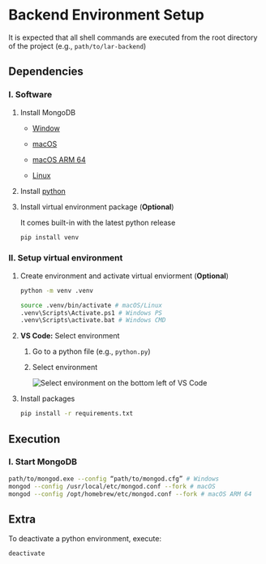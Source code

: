 # Backend Environment Setup

It is expected that all shell commands are executed from the root directory of the project (e.g., `path/to/lar-backend`)

## Dependencies

### I. Software

1. Install MongoDB
    
    * [Window](https://fastdl.mongodb.org/windows/mongodb-windows-x86_64-6.0.6-signed.msi)

    * [macOS](https://fastdl.mongodb.org/osx/mongodb-macos-x86_64-6.0.6.tgz)

    * [macOS ARM 64](https://fastdl.mongodb.org/osx/mongodb-macos-arm64-6.0.6.tgz)

    * [Linux](https://www.mongodb.com/try/download/community)

2. Install [python](https://www.python.org/downloads/)

3. Install virtual environment package (**Optional**)

    It comes built-in with the latest python release
     
    ```bash
    pip install venv
    ```


### II. Setup virtual environment

1. Create environment and activate virtual enviorment (**Optional**)

    ```bash
    python -m venv .venv

    source .venv/bin/activate # macOS/Linux
    .venv\Scripts\Activate.ps1 # Windows PS
    .venv\Scripts\activate.bat # Windows CMD


2. **VS Code:** Select environment

    1. Go to a python file (e.g., `python.py`)
    2. Select environment

        ![Select environment on the bottom left of VS Code](media/environment%20selection.gif)

3. Install packages

    ```bash
    pip install -r requirements.txt
    ```


## Execution

### I. Start MongoDB

```bash
path/to/mongod.exe --config “path/to/mongod.cfg” # Windows
mongod --config /usr/local/etc/mongod.conf --fork # macOS
mongod --config /opt/homebrew/etc/mongod.conf --fork # macOS ARM 64
```

## Extra

To deactivate a python environment, execute:

```bash
deactivate
```